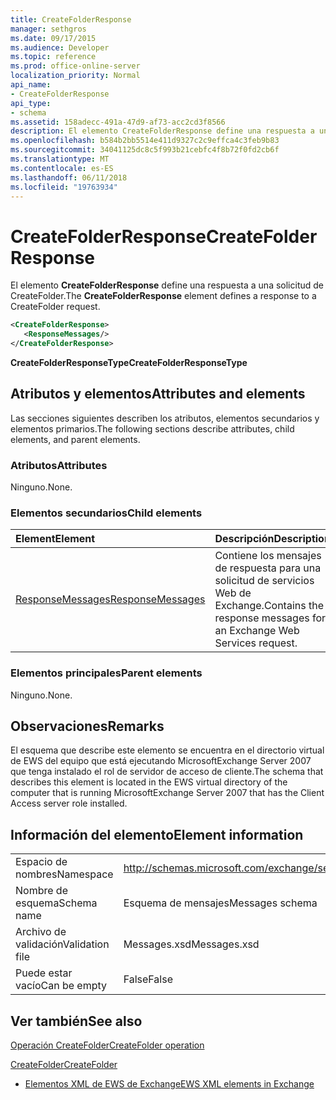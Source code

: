 ```yaml
---
title: CreateFolderResponse
manager: sethgros
ms.date: 09/17/2015
ms.audience: Developer
ms.topic: reference
ms.prod: office-online-server
localization_priority: Normal
api_name:
- CreateFolderResponse
api_type:
- schema
ms.assetid: 158adecc-491a-47d9-af73-acc2cd3f8566
description: El elemento CreateFolderResponse define una respuesta a una solicitud de CreateFolder.
ms.openlocfilehash: b584b2bb5514e411d9327c2c9effca4c3feb9b83
ms.sourcegitcommit: 34041125dc8c5f993b21cebfc4f8b72f0fd2cb6f
ms.translationtype: MT
ms.contentlocale: es-ES
ms.lasthandoff: 06/11/2018
ms.locfileid: "19763934"
---
```

# <a name="createfolderresponse"></a><span data-ttu-id="49717-103">CreateFolderResponse</span><span class="sxs-lookup"><span data-stu-id="49717-103">CreateFolderResponse</span></span>

<span data-ttu-id="49717-104">El elemento **CreateFolderResponse** define una respuesta a una solicitud de CreateFolder.</span><span class="sxs-lookup"><span data-stu-id="49717-104">The **CreateFolderResponse** element defines a response to a CreateFolder request.</span></span> 
  
```xml
<CreateFolderResponse>
   <ResponseMessages/>
</CreateFolderResponse>
```

 <span data-ttu-id="49717-105">**CreateFolderResponseType**</span><span class="sxs-lookup"><span data-stu-id="49717-105">**CreateFolderResponseType**</span></span>
## <a name="attributes-and-elements"></a><span data-ttu-id="49717-106">Atributos y elementos</span><span class="sxs-lookup"><span data-stu-id="49717-106">Attributes and elements</span></span>

<span data-ttu-id="49717-107">Las secciones siguientes describen los atributos, elementos secundarios y elementos primarios.</span><span class="sxs-lookup"><span data-stu-id="49717-107">The following sections describe attributes, child elements, and parent elements.</span></span>
  
### <a name="attributes"></a><span data-ttu-id="49717-108">Atributos</span><span class="sxs-lookup"><span data-stu-id="49717-108">Attributes</span></span>

<span data-ttu-id="49717-109">Ninguno.</span><span class="sxs-lookup"><span data-stu-id="49717-109">None.</span></span>
  
### <a name="child-elements"></a><span data-ttu-id="49717-110">Elementos secundarios</span><span class="sxs-lookup"><span data-stu-id="49717-110">Child elements</span></span>

|<span data-ttu-id="49717-111">**Element**</span><span class="sxs-lookup"><span data-stu-id="49717-111">**Element**</span></span>|<span data-ttu-id="49717-112">**Descripción**</span><span class="sxs-lookup"><span data-stu-id="49717-112">**Description**</span></span>|
|:-----|:-----|
|[<span data-ttu-id="49717-113">ResponseMessages</span><span class="sxs-lookup"><span data-stu-id="49717-113">ResponseMessages</span></span>](responsemessages.md) <br/> |<span data-ttu-id="49717-114">Contiene los mensajes de respuesta para una solicitud de servicios Web de Exchange.</span><span class="sxs-lookup"><span data-stu-id="49717-114">Contains the response messages for an Exchange Web Services request.</span></span>  <br/> |
   
### <a name="parent-elements"></a><span data-ttu-id="49717-115">Elementos principales</span><span class="sxs-lookup"><span data-stu-id="49717-115">Parent elements</span></span>

<span data-ttu-id="49717-116">Ninguno.</span><span class="sxs-lookup"><span data-stu-id="49717-116">None.</span></span>
  
## <a name="remarks"></a><span data-ttu-id="49717-117">Observaciones</span><span class="sxs-lookup"><span data-stu-id="49717-117">Remarks</span></span>

<span data-ttu-id="49717-118">El esquema que describe este elemento se encuentra en el directorio virtual de EWS del equipo que está ejecutando MicrosoftExchange Server 2007 que tenga instalado el rol de servidor de acceso de cliente.</span><span class="sxs-lookup"><span data-stu-id="49717-118">The schema that describes this element is located in the EWS virtual directory of the computer that is running MicrosoftExchange Server 2007 that has the Client Access server role installed.</span></span>
  
## <a name="element-information"></a><span data-ttu-id="49717-119">Información del elemento</span><span class="sxs-lookup"><span data-stu-id="49717-119">Element information</span></span>

|||
|:-----|:-----|
|<span data-ttu-id="49717-120">Espacio de nombres</span><span class="sxs-lookup"><span data-stu-id="49717-120">Namespace</span></span>  <br/> |http://schemas.microsoft.com/exchange/services/2006/messages  <br/> |
|<span data-ttu-id="49717-121">Nombre de esquema</span><span class="sxs-lookup"><span data-stu-id="49717-121">Schema name</span></span>  <br/> |<span data-ttu-id="49717-122">Esquema de mensajes</span><span class="sxs-lookup"><span data-stu-id="49717-122">Messages schema</span></span>  <br/> |
|<span data-ttu-id="49717-123">Archivo de validación</span><span class="sxs-lookup"><span data-stu-id="49717-123">Validation file</span></span>  <br/> |<span data-ttu-id="49717-124">Messages.xsd</span><span class="sxs-lookup"><span data-stu-id="49717-124">Messages.xsd</span></span>  <br/> |
|<span data-ttu-id="49717-125">Puede estar vacío</span><span class="sxs-lookup"><span data-stu-id="49717-125">Can be empty</span></span>  <br/> |<span data-ttu-id="49717-126">False</span><span class="sxs-lookup"><span data-stu-id="49717-126">False</span></span>  <br/> |
   
## <a name="see-also"></a><span data-ttu-id="49717-127">Ver también</span><span class="sxs-lookup"><span data-stu-id="49717-127">See also</span></span>



[<span data-ttu-id="49717-128">Operación CreateFolder</span><span class="sxs-lookup"><span data-stu-id="49717-128">CreateFolder operation</span></span>](createfolder-operation.md)
  
[<span data-ttu-id="49717-129">CreateFolder</span><span class="sxs-lookup"><span data-stu-id="49717-129">CreateFolder</span></span>](createfolder.md)


- [<span data-ttu-id="49717-130">Elementos XML de EWS de Exchange</span><span class="sxs-lookup"><span data-stu-id="49717-130">EWS XML elements in Exchange</span></span>](ews-xml-elements-in-exchange.md)

